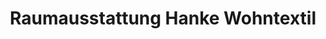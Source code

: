 ---
title: "Raumausstattung Hanke Wohntextil"
url: /dortmund/raumausstattung-hanke-wohntextil/
shop: Raumausstattung
---